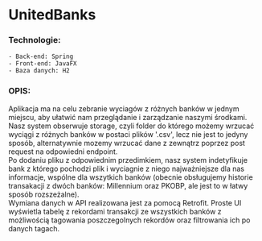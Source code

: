 # UnitedBanks

### Technologie: <br/>
    - Back-end: Spring
    - Front-end: JavaFX
    - Baza danych: H2

### OPIS:
Aplikacja ma na celu zebranie wyciagów z różnych banków w jednym miejscu, aby ułatwić nam przeglądanie i zarządzanie naszymi środkami. <br/> Nasz system obserwuje storage, czyli folder do którego możemy wrzucać wyciągi z różnych banków w postaci plików '.csv', lecz nie jest to jedyny sposób, alternatywnie mozemy wrzucać dane z zewnątrz poprzez post request na odpowiedni endpoint. <br/> 
Po dodaniu pliku z odpowiednim przedimkiem, nasz system indetyfikuje bank z którego pochodzi plik i wyciagnie z niego najważniejsze dla nas informacje,
wspólne dla wszytkich banków (obecnie obsługujemy historie transakacji z dwóch banków: Millennium oraz PKOBP, ale jest to w łatwy sposób rozszeżalne).<br/> 
Wymiana danych w API realizowana jest za pomocą Retrofit. Proste UI wyświetla tabelę z rekordami transakcji ze wszystkich banków z możliwością tagowania poszczegolnych rekordów oraz filtrowania ich po danych tagach. <br/> 
